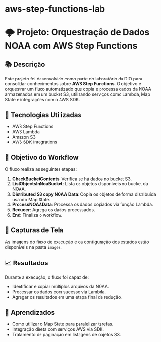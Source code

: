 # aws-step-functions-lab

# 🌩️ Projeto: Orquestração de Dados NOAA com AWS Step Functions

## 📚 Descrição

Este projeto foi desenvolvido como parte do laboratório da DIO para consolidar conhecimentos sobre **AWS Step Functions**. O objetivo é orquestrar um fluxo automatizado que copia e processa dados da NOAA armazenados em um bucket S3, utilizando serviços como Lambda, Map State e integrações com o AWS SDK.

## 🚀 Tecnologias Utilizadas

- AWS Step Functions
- AWS Lambda
- Amazon S3
- AWS SDK Integrations
  

## 🧠 Objetivo do Workflow

O fluxo realiza as seguintes etapas:

1. **CheckBucketContents**: Verifica se há dados no bucket S3.
2. **ListObjectsInNoaBucket**: Lista os objetos disponíveis no bucket da NOAA.
3. **Distributed S3 copy NOAA Data**: Copia os objetos de forma distribuída usando Map State.
4. **ProcessNOAAData**: Processa os dados copiados via função Lambda.
5. **Reducer**: Agrega os dados processados.
6. **End**: Finaliza o workflow.


## 📸 Capturas de Tela

As imagens do fluxo de execução e da configuração dos estados estão disponíveis na pasta `images`.

## 📈 Resultados

Durante a execução, o fluxo foi capaz de:

- Identificar e copiar múltiplos arquivos da NOAA.
- Processar os dados com sucesso via Lambda.
- Agregar os resultados em uma etapa final de redução.

## 📝 Aprendizados

- Como utilizar o Map State para paralelizar tarefas.
- Integração direta com serviços AWS via SDK.
- Tratamento de paginação em listagens de objetos S3.





